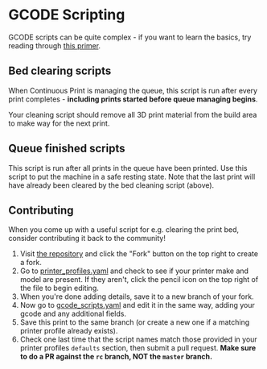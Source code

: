 # GCODE Scripting

GCODE scripts can be quite complex - if you want to learn the basics, try reading through [this primer](https://www.simplify3d.com/support/articles/3d-printing-gcode-tutorial/).

## Bed clearing scripts

When Continuous Print is managing the queue, this script is run after every print completes - **including prints started before queue managing begins**.

Your cleaning script should remove all 3D print material from the build area to make way for the next print.

## Queue finished scripts

This script is run after all prints in the queue have been printed. Use this script to put the machine in a safe resting state. Note that the last print will have already been cleared by the bed cleaning script (above).

## Contributing

When you come up with a useful script for e.g. clearing the print bed, consider contributing it back to the community!

1. Visit [the repository](https://github.com/smartin015/continuousprint) and click the "Fork" button on the top right to create a fork.
2. Go to [printer_profiles.yaml](https://github.com/smartin015/continuousprint/tree/rc/continuousprint/data/printer_profiles.yaml) and check to see if your printer make and model are present. If they aren't, click the pencil icon on the top right of the file to begin editing.
3. When you're done adding details, save it to a new branch of your fork.
4. Now go to [gcode_scripts.yaml](https://github.com/smartin015/continuousprint/tree/rc/continuousprint/data/gcode_scripts.yaml) and edit it in the same way, adding your gcode and any additional fields.
5. Save this print to the same branch (or create a new one if a matching printer profile already exists).
6. Check one last time that the script names match those provided in your printer profiles `defaults` section, then submit a pull request. **Make sure to do a PR against the `rc` branch, NOT the `master` branch.**
